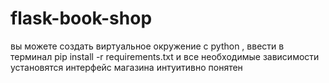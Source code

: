 # flask-book-shop
вы можете создать виртуальное окружение с python , ввести в терминал pip install -r requirements.txt и все необходимые зависимости установятся
интерфейс магазина интуитивно понятен
